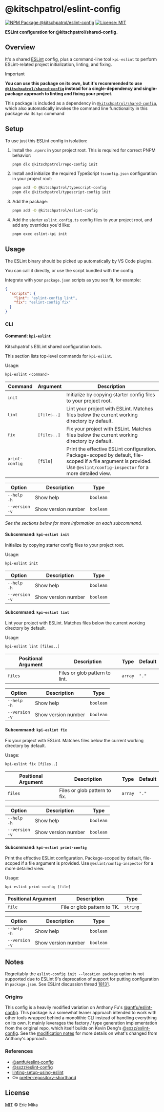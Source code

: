 <!--+ Warning: Content inside HTML comment blocks was generated by mdat and may be overwritten. +-->

<!-- title -->

# @kitschpatrol/eslint-config

<!-- /title -->

<!-- badges -->

[![NPM Package @kitschpatrol/eslint-config](https://img.shields.io/npm/v/@kitschpatrol/eslint-config.svg)](https://npmjs.com/package/@kitschpatrol/eslint-config)
[![License: MIT](https://img.shields.io/badge/License-MIT-yellow.svg)](https://opensource.org/licenses/MIT)

<!-- /badges -->

<!-- description -->

**ESLint configuration for @kitschpatrol/shared-config.**

<!-- /description -->

## Overview

It's a shared [ESLint](https://eslint.org) config, plus a command-line tool `kpi-eslint` to perform ESLint-related project initialization, linting, and fixing.

<!-- recommendation -->

> [!IMPORTANT]
>
> **You can use this package on its own, but it's recommended to use [`@kitschpatrol/shared-config`](https://www.npmjs.com/package/@kitschpatrol/shared-config) instead for a single-dependency and single-package approach to linting and fixing your project.**
>
> This package is included as a dependency in [`@kitschpatrol/shared-config`](https://www.npmjs.com/package/@kitschpatrol/shared-config), which also automatically invokes the command line functionality in this package via its `kpi` command

<!-- /recommendation -->

## Setup

To use just this ESLint config in isolation:

1. Install the `.npmrc` in your project root. This is required for correct PNPM behavior:

   ```sh
   pnpm dlx @kitschpatrol/repo-config init
   ```

2. Install and initialize the required TypeScript `tsconfig.json` configuration in your project root:

   ```sh
   pnpm add -D @kitschpatrol/typescript-config
   pnpm dlx @kitschpatrol/typescript-config init
   ```

3. Add the package:

   ```sh
   pnpm add -D @kitschpatrol/eslint-config
   ```

4. Add the starter `eslint.config.ts` config files to your project root, and add any overrides you'd like:

   ```sh
   pnpm exec eslint-kpi init
   ```

## Usage

The ESLint binary should be picked up automatically by VS Code plugins.

You can call it directly, or use the script bundled with the config.

Integrate with your `package.json` scripts as you see fit, for example:

```json
{
  "scripts": {
    "lint": "eslint-config lint",
    "fix": "eslint-config fix"
  }
}
```

### CLI

<!-- cli-help -->

#### Command: `kpi-eslint`

Kitschpatrol's ESLint shared configuration tools.

This section lists top-level commands for `kpi-eslint`.

Usage:

```txt
kpi-eslint <command>
```

| Command        | Argument    | Description                                                                                                                                                               |
| -------------- | ----------- | ------------------------------------------------------------------------------------------------------------------------------------------------------------------------- |
| `init`         |             | Initialize by copying starter config files to your project root.                                                                                                          |
| `lint`         | `[files..]` | Lint your project with ESLint. Matches files below the current working directory by default.                                                                              |
| `fix`          | `[files..]` | Fix your project with ESLint. Matches files below the current working directory by default.                                                                               |
| `print-config` | `[file]`    | Print the effective ESLint configuration. Package-scoped by default, file-scoped if a file argument is provided. Use `@eslint/config-inspector` for a more detailed view. |

| Option              | Description         | Type      |
| ------------------- | ------------------- | --------- |
| `--help`<br>`-h`    | Show help           | `boolean` |
| `--version`<br>`-v` | Show version number | `boolean` |

_See the sections below for more information on each subcommand._

#### Subcommand: `kpi-eslint init`

Initialize by copying starter config files to your project root.

Usage:

```txt
kpi-eslint init
```

| Option              | Description         | Type      |
| ------------------- | ------------------- | --------- |
| `--help`<br>`-h`    | Show help           | `boolean` |
| `--version`<br>`-v` | Show version number | `boolean` |

#### Subcommand: `kpi-eslint lint`

Lint your project with ESLint. Matches files below the current working directory by default.

Usage:

```txt
kpi-eslint lint [files..]
```

| Positional Argument | Description                    | Type    | Default |
| ------------------- | ------------------------------ | ------- | ------- |
| `files`             | Files or glob pattern to lint. | `array` | `"."`   |

| Option              | Description         | Type      |
| ------------------- | ------------------- | --------- |
| `--help`<br>`-h`    | Show help           | `boolean` |
| `--version`<br>`-v` | Show version number | `boolean` |

#### Subcommand: `kpi-eslint fix`

Fix your project with ESLint. Matches files below the current working directory by default.

Usage:

```txt
kpi-eslint fix [files..]
```

| Positional Argument | Description                   | Type    | Default |
| ------------------- | ----------------------------- | ------- | ------- |
| `files`             | Files or glob pattern to fix. | `array` | `"."`   |

| Option              | Description         | Type      |
| ------------------- | ------------------- | --------- |
| `--help`<br>`-h`    | Show help           | `boolean` |
| `--version`<br>`-v` | Show version number | `boolean` |

#### Subcommand: `kpi-eslint print-config`

Print the effective ESLint configuration. Package-scoped by default, file-scoped if a file argument is provided. Use `@eslint/config-inspector` for a more detailed view.

Usage:

```txt
kpi-eslint print-config [file]
```

| Positional Argument | Description                 | Type     |
| ------------------- | --------------------------- | -------- |
| `file`              | File or glob pattern to TK. | `string` |

| Option              | Description         | Type      |
| ------------------- | ------------------- | --------- |
| `--help`<br>`-h`    | Show help           | `boolean` |
| `--version`<br>`-v` | Show version number | `boolean` |

<!-- /cli-help -->

## Notes

Regrettably the `eslint-config init --location package` option is not supported due to ESLint 9's deprecation of support for putting configuration in `package.json`. See ESLint discussion thread [18131](https://github.com/eslint/eslint/discussions/18131).

### Origins

This config is a heavily modified variation on Anthony Fu's [@antfu/eslint-config](https://github.com/antfu/eslint-config). This package is a somewhat leaner approach intended to work with other tools wrapped behind a monolithic CLI instead of handling everything on its own. It mainly leverages the factory / type generation implementation from the original repo, which itself builds on Kevin Deng's [@sxzz/eslint-config](https://github.com/sxzz/eslint-config). See the [modification notes](./modification-notes.md) for more details on what's changed from Anthony's approach.

### References

- [@antfu/eslint-config](https://github.com/antfu/eslint-config)
- [@sxzz/eslint-config](https://github.com/sxzz/eslint-config)
- [linting-setup-using-eslint](https://chris.lu/web_development/tutorials/next-js-static-mdx-blog/linting-setup-using-eslint)
- On [prefer-repository-shorthand](https://github.com/JoshuaKGoldberg/eslint-plugin-package-json/issues/223)

<!-- license -->

## License

[MIT](license.txt) © Eric Mika

<!-- /license -->
